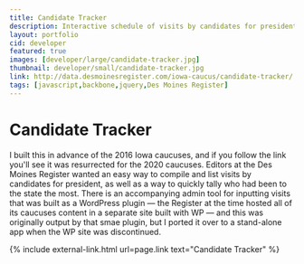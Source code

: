 ```yaml
---
title: Candidate Tracker
description: Interactive schedule of visits by candidates for president
layout: portfolio
cid: developer
featured: true
images: [developer/large/candidate-tracker.jpg]
thumbnail: developer/small/candidate-tracker.jpg
link: http://data.desmoinesregister.com/iowa-caucus/candidate-tracker/
tags: [javascript,backbone,jquery,Des Moines Register]
---
```

# Candidate Tracker

I built this in advance of the 2016 Iowa caucuses, and if you follow the link you'll see it was resurrected for the 2020 caucuses. Editors at the Des Moines Register wanted an easy way to compile and list visits by candidates for president, as well as a way to quickly tally who had been to the state the most. There is an accompanying admin tool for inputting visits that was built as a WordPress plugin — the Register at the time hosted all of its caucuses content in a separate site built with WP — and this was originally output by that smae plugin, but I ported it over to a stand-alone app when the WP site was discontinued.


{% include external-link.html url=page.link text="Candidate Tracker" %}
